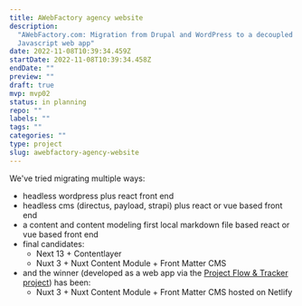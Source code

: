 ```yaml
---
title: AWebFactory agency website
description:
  "AWebFactory.com: Migration from Drupal and WordPress to a decoupled
  Javascript web app"
date: 2022-11-08T10:39:34.459Z
startDate: 2022-11-08T10:39:34.458Z
endDate: ""
preview: ""
draft: true
mvp: mvp02
status: in planning
repo: ""
labels: ""
tags: ""
categories: ""
type: project
slug: awebfactory-agency-website
---
```


We've tried migrating multiple ways:

- headless wordpress plus react front end
- headless cms (directus, payload, strapi) plus react or vue based front end
- a content and content modeling first local markdown file based react or vue based front end
- final candidates:
  - Next 13 + Contentlayer
  - Nuxt 3 + Nuxt Content Module + Front Matter CMS
- and the winner (developed as a web app via the [Project Flow & Tracker project](/projects/project-flow-tracker)) has been:
  - Nuxt 3 + Nuxt Content Module + Front Matter CMS hosted on Netlify
